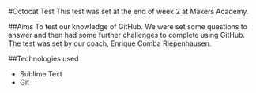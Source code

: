#Octocat Test
This test was set at the end of week 2 at Makers Academy. 

##Aims
To test our knowledge of GitHub. We were set some questions to answer and then had some further challenges to complete using GitHub. The test was set by our coach, Enrique Comba Riepenhausen.

##Technologies used
- Sublime Text
- Git
